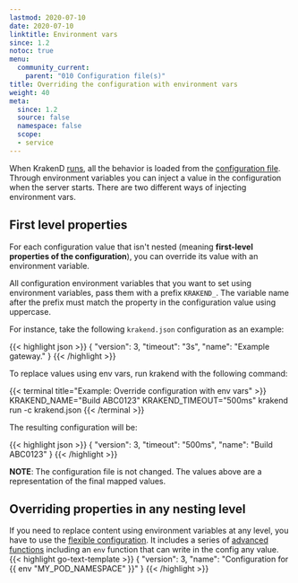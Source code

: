 ```yaml
---
lastmod: 2020-07-10
date: 2020-07-10
linktitle: Environment vars
since: 1.2
notoc: true
menu:
  community_current:
    parent: "010 Configuration file(s)"
title: Overriding the configuration with environment vars
weight: 40
meta:
  since: 1.2
  source: false
  namespace: false
  scope:
  - service
---
```

When KrakenD [runs](/docs/commands/run/), all the behavior is loaded from the [configuration file](/docs/configuration/structure/). Through environment variables you can inject a value in the configuration when the server starts. There are two different ways of injecting environment vars.

## First level properties
For each configuration value that isn't nested (meaning **first-level properties of the configuration**), you can override its value with an environment variable.

All configuration environment variables that you want to set using environment variables, pass them with a prefix `KRAKEND_`. The variable name after the prefix must match the property in the configuration value using uppercase.

For instance, take the following `krakend.json` configuration as an example:

{{< highlight json >}}
{
    "version": 3,
    "timeout": "3s",
    "name": "Example gateway."
}
{{< /highlight >}}


To replace values using env vars, run krakend with the following command:

{{< terminal title="Example: Override configuration with env vars" >}}
KRAKEND_NAME="Build ABC0123" KRAKEND_TIMEOUT="500ms" krakend run -c krakend.json
{{< /terminal >}}

The resulting configuration will be:

{{< highlight json >}}
{
    "version": 3,
    "timeout": "500ms",
    "name": "Build ABC0123"
}
{{< /highlight >}}


**NOTE**: The configuration file is not changed. The values above are a representation of the final mapped values.

## Overriding properties in any nesting level
If you need to replace content using environment variables at any level, you have to use the [flexible configuration](/docs/configuration/flexible-config/). It includes a series of [advanced functions](/docs/configuration/flexible-config/#advanced-functions) including an `env` function that can write in the config any value.
{{< highlight go-text-template >}}
{
    "version": 3,
    "name": "Configuration for {{ env "MY_POD_NAMESPACE" }}"
}
{{< /highlight >}}
